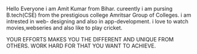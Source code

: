 Hello Everyone i am Amit Kumar from Bihar.
cureently i am pursing B.tech(CSE) from the prestigious 
college Amritsar Group of Colleges.
i am intrested in web- designing and also in app-development.
i love to watch movies,webseries and also like to play cricket.


YOUR  EFFORTS MAKES YOU THE DIFFERENT AND UNIQUE  FROM OTHERS.
WORK HARD FOR THAT YOU WANT TO ACHIEVE.


<!---
dsAm004/dsAm004 is a ✨ special ✨ repository because its `README.md` (this file) appears on your GitHub profile.
You can click the Preview link to take a look at your changes.
--->
